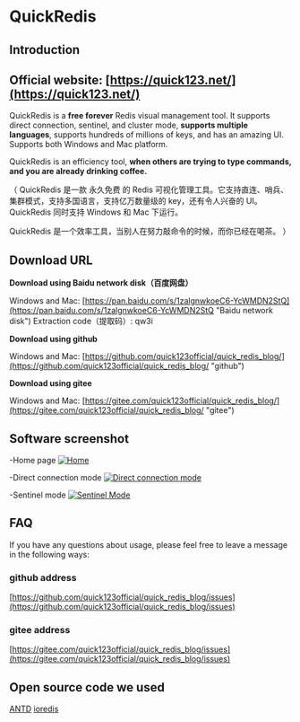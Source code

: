 # QuickRedis
## Introduction
## Official website: [https://quick123.net/](https://quick123.net/)
QuickRedis is a **free forever** Redis visual management tool. It supports direct connection, sentinel, and cluster mode, **supports multiple languages**, supports hundreds of millions of keys, and has an amazing UI. Supports both Windows and Mac platform.

QuickRedis is an efficiency tool, **when others are trying to type commands, and you are already drinking coffee.**

（
QuickRedis 是一款 永久免费 的 Redis 可视化管理工具。它支持直连、哨兵、集群模式，支持多国语言，支持亿万数量级的 key，还有令人兴奋的 UI。QuickRedis 同时支持 Windows 和 Mac 下运行。

QuickRedis 是一个效率工具，当别人在努力敲命令的时候，而你已经在喝茶。
）

## Download URL
**Download using Baidu network disk（百度网盘）**

Windows and Mac: [https://pan.baidu.com/s/1zalgnwkoeC6-YcWMDN2StQ](https://pan.baidu.com/s/1zalgnwkoeC6-YcWMDN2StQ "Baidu network disk") Extraction code（提取码）: qw3i

**Download using github**

Windows and Mac: [https://github.com/quick123official/quick_redis_blog/](https://github.com/quick123official/quick_redis_blog/ "github")

**Download using gitee**

Windows and Mac: [https://gitee.com/quick123official/quick_redis_blog/](https://gitee.com/quick123official/quick_redis_blog/ "gitee")

## Software screenshot

-Home page
[![Home](https://images.gitee.com/uploads/images/2020/0525/163820_bcaaa7c8_7565825.png "Home")](https://images.gitee.com/uploads/images/2020/0525/163820_bcaaa7c8_7565825.png "Home")

-Direct connection mode
[![Direct connection mode](https://images.gitee.com/uploads/images/2020/0525/163731_bc3177ab_7565825.png "Direct connection mode")](https://images.gitee.com/uploads/images/2020/0525/163731_bc3177ab_7565825.png "Direct connection mode")

-Sentinel mode
[![Sentinel Mode](https://images.gitee.com/uploads/images/2020/0525/163845_2e5a89a6_7565825.png "Sentinel Mode")](https://images.gitee.com/uploads/images/2020/0525/163845_2e5a89a6_7565825.png "Sentinel Mode")

## FAQ
If you have any questions about usage, please feel free to leave a message in the following ways:

### github address
[https://github.com/quick123official/quick_redis_blog/issues](https://github.com/quick123official/quick_redis_blog/issues)

### gitee address

[https://gitee.com/quick123official/quick_redis_blog/issues](https://gitee.com/quick123official/quick_redis_blog/issues)

## Open source code we used

[ANTD](https://ant.design/index-cn)  [ioredis](https://github.com/luin/ioredis)
